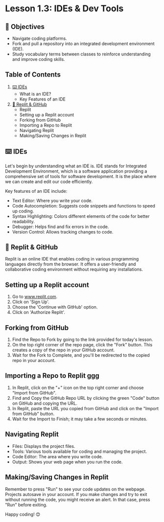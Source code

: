 # Lesson 1.3: IDEs & Dev Tools

## 🎯 Objectives

- Navigate coding platforms.
- Fork and pull a repository into an integrated development environment (IDE).
- Study vocabulary terms between classes to reinforce understanding and improve coding skills.

## Table of Contents

1. [⌨️ IDEs](#ides-5)
   - What is an IDE?
   - Key Features of an IDE
2. [👾 Replit & GitHub](#replit--github-10)
   - Replit
   - Setting up a Replit account
   - Forking from GitHub
   - Importing a Repo to Replit
   - Navigating Replit
   - Making/Saving Changes in Replit

## ⌨️ IDEs

Let's begin by understanding what an IDE is. IDE stands for Integrated Development Environment, which is a software application providing a comprehensive set of tools for software development. It is the place where we can create and edit our code efficiently.

Key features of an IDE include:
- Text Editor: Where you write your code.
- Code Autocompletion: Suggests code snippets and functions to speed up coding.
- Syntax Highlighting: Colors different elements of the code for better readability.
- Debugger: Helps find and fix errors in the code.
- Version Control: Allows tracking changes to code.

## 👾 Replit & GitHub 

Replit is an online IDE that enables coding in various programming languages directly from the browser. It offers a user-friendly and collaborative coding environment without requiring any installations.

## Setting up a Replit account

1. Go to www.replit.com.
2. Click on 'Sign Up'.
3. Choose the 'Continue with GitHub' option.
4. Click on 'Authorize Replit'.

## Forking from GitHub

1. Find the Repo to Fork by going to the link provided for today's lesson.
2. On the top right corner of the repo page, click the "Fork" button. This creates a copy of the repo in your GitHub account.
3. Wait for the Fork to Complete, and you'll be redirected to the copied repo in your account.

## Importing a Repo to Replit ggg

1. In Replit, click on the "+" icon on the top right corner and choose "Import from GitHub".
2. Find and Copy the GitHub Repo URL by clicking the green "Code" button on GitHub and copying the URL.
3. In Replit, paste the URL you copied from GitHub and click on the "Import from GitHub" button.
4. Wait for the Import to Finish; it may take a few seconds or minutes.

## Navigating Replit

- Files: Displays the project files.
- Tools: Various tools available for coding and managing the project.
- Code Editor: The area where you write code.
- Output: Shows your web page when you run the code.

## Making/Saving Changes in Replit

Remember to press "Run" to see your code updates on the webpage. Projects autosave in your account. If you make changes and try to exit without running the code, you might receive an alert. In that case, press "Run" before exiting.

Happy coding! 😊